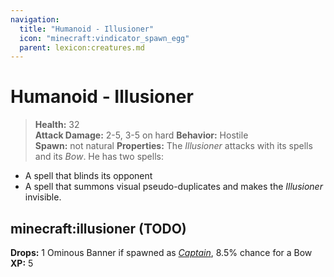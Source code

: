 ```yaml
---
navigation:
  title: "Humanoid - Illusioner"
  icon: "minecraft:vindicator_spawn_egg"
  parent: lexicon:creatures.md
---
```


# Humanoid - Illusioner

> __Health:__ 32  
> __Attack Damage:__ 
2-5, 3-5 on hard 
> __Behavior:__ Hostile     
> __Spawn:__ not natural 
> __Properties:__ 
The *Illusioner* attacks with its spells and its *Bow*. 
He has two spells: 
- A spell that blinds its opponent 
- A spell that summons visual pseudo-duplicates and makes the *Illusioner* invisible.

## minecraft:illusioner (TODO)

<GameScene zoom={4}>
  <Entity id="minecraft:illusioner" />
</GameScene>

__Drops:__ 1 Ominous Banner if spawned as [*Captain*](./boss-raid_captain.md), 8.5% chance for a Bow
__XP:__ 5

